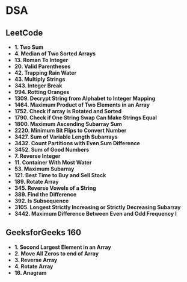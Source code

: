 # DSA

## LeetCode

- **1. Two Sum**
- **4. Median of Two Sorted Arrays**
- **13. Roman To Integer**
- **20. Valid Parentheses**
- **42. Trapping Rain Water**
- **43. Multiply Strings**
- **343. Integer Break**
- **994. Rotting Oranges**
- **1309. Decrypt String from Alphabet to Integer Mapping**
- **1464. Maximum Product of Two Elements in an Array**
- **1752. Check if array is Rotated and Sorted**
- **1790. Check if One String Swap Can Make Strings Equal**
- **1800. Maximum Ascending Subarray Sum**
- **2220. Minimum Bit Flips to Convert Number**
- **3427. Sum of Variable Length Subarrays**
- **3432. Count Partitions with Even Sum Difference**
- **3452. Sum of Good Numbers**
- **7. Reverse Integer**
- **11. Container With Most Water**
- **53. Maximum Subarray**
- **121. Best Time to Buy and Sell Stock**
- **189. Rotate Array**
- **345. Reverse Vowels of a String**
- **389. Find the Difference**
- **392. Is Subsequence**
- **3105. Longest Strictly Increasing or Strictly Decreasing Subarray**
- **3442. Maximum Difference Between Even and Odd Frequency I**

## GeeksforGeeks 160
- **1. Second Largest Element in an Array**
- **2. Move All Zeros to end of Array**
- **3. Reverse Array**
- **4. Rotate Array**
- **16. Anagram**